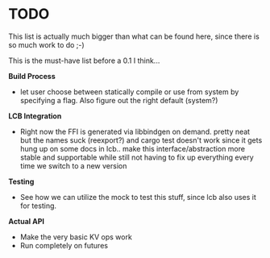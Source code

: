# TODO

This list is actually much bigger than what can be found here, since there is so
much work to do ;-)

This is the must-have list before a 0.1 I think...

**Build Process**
 - let user choose between statically compile or use from system by specifying
   a flag. Also figure out the right default (system?)

**LCB Integration**
 - Right now the FFI is generated via libbindgen on demand. pretty neat but
   the names suck (reexport?) and cargo test doesn't work since it gets hung
   up on some docs in lcb.. make this interface/abstraction more stable and
   supportable while still not having to fix up everything every time we switch
   to a new version

**Testing**
 - See how we can utilize the mock to test this stuff, since lcb also uses it
   for testing.

**Actual API**
 - Make the very basic KV ops work
 - Run completely on futures
